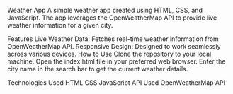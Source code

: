 
Weather App
A simple weather app created using HTML, CSS, and JavaScript. The app leverages the OpenWeatherMap API to provide live weather information for a given city.

Features
Live Weather Data: Fetches real-time weather information from OpenWeatherMap API.
Responsive Design: Designed to work seamlessly across various devices.
How to Use
Clone the repository to your local machine.
Open the index.html file in your preferred web browser.
Enter the city name in the search bar to get the current weather details.

Technologies Used
HTML
CSS
JavaScript
API Used
OpenWeatherMap API
